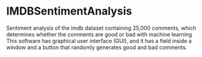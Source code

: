 # IMDBSentimentAnalysis
Sentiment analysis of the imdb dataset containing 25,000 comments, which determines whether the comments are good or bad with machine learning
This software has graphical user interface (GUI), and  it has a field inside a window and a button that randomly generates good and bad comments.
